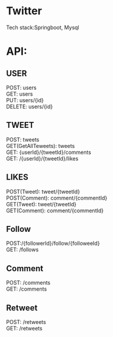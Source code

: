 # Twitter 
Tech stack:Springboot, Mysql

# API:
## USER
  POST: users <br/>
  GET: users <br/>
  PUT: users/{id} <br/>
  DELETE: users/{id} <br/>
## TWEET
  POST: tweets <br/>
  GET(GetAllTeweets): tweets <br/>
  GET: {userId}/{tweetId}/comments <br/>
GET: /{userId}/{tweetId}/likes <br/>
## LIKES
POST(Tweet): tweet/{tweetId} <br/>
POST(Comment): comment/{commentId} <br/>
GET(Tweet): tweet/{tweetId} <br/>
GET(Comment): comment/{commentId} <br/>
## Follow
POST:/{followerId}/follow/{followeeId} <br/>
GET: /follows <br/>
## Comment
POST: /comments <br/>
GET: /comments <br/>
## Retweet
POST: /retweets <br/>
GET: /retweets <br/>

